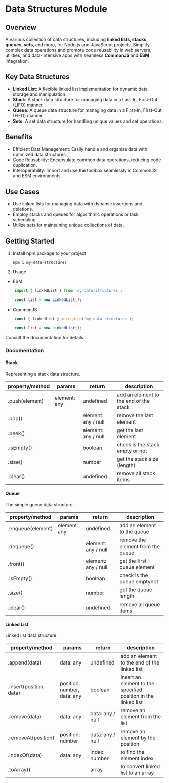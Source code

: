 # Data Structures Module

## Overview

A various collection of data structures, including **linked lists, stacks, queues, sets**, and more, for Node.js and JavaScript projects. Simplify complex data operations and promote code reusability in web servers, utilities, and data-intensive apps with seamless **CommonJS** and **ESM** integration.

## Key Data Structures

- **Linked List**: A flexible linked list implementation for dynamic data storage and manipulation.
- **Stack**: A stack data structure for managing data in a Last-In, First-Out (LIFO) manner.
- **Queue**: A queue data structure for managing data in a First-In, First-Out (FIFO) manner.
- **Sets**: A set data structure for handling unique values and set operations.

## Benefits

- Efficient Data Management: Easily handle and organize data with optimized data structures.
- Code Reusability: Encapsulate common data operations, reducing code duplication.
- Interoperability: Import and use the toolbox seamlessly in CommonJS and ESM environments.

## Use Cases

- Use linked lists for managing data with dynamic insertions and deletions.
- Employ stacks and queues for algorithmic operations or task scheduling.
- Utilize sets for maintaining unique collections of data.

## Getting Started

1. Install npm package to your project

    `npm i my-data-structures`

2. Usage

- ESM

```javascript
    import { linkedList } from 'my-data-structures';

    const list = new LinkedList();
```

- CommonJS

```javascript
    const { linkedList } = require('my-data-structures');

    const list = new LinkedList();
```

 Consult the documentation for details.

### Documentation

#### Stack

Representing a stack data structure.

| property/method         | params                        | return              | description |
| --------                | --------                      | --------            | -------- |
| .push(element)          | element: any                  | undefined           | add an element to the end of the stack   |
| .pop()                  |                               | element: any / null | remove the last element   |
| .peek()                 |                               | element: any / null | get the last element   |
| .isEmpty()              |                               | boolean             | check is the stack empty or not   |
| .size()                 |                               | number              | get the stack size (length)   |
| .clear()                |                               | undefined           | remove all stack items   |

#### Queue

The simple queue data structure.

| property/method         | params                        | return              | description |
| --------                | --------                      | --------            | -------- |
| .enqueue(element)       | element: any                  | undefined           | add an element to the queue   |
| .dequeue()              |                               | element: any / null | remove the element from the queue   |
| .front()                |                               | element: any / null | get the first queue element   |
| .isEmpty()              |                               | boolean             | check is the queue emptynot   |
| .size()                 |                               | number              | get the queue length   |
| .clear()                |                               | undefined           | remove all queue items   |

#### Linked List

Linked list data structure.

| property/method         | params                        | return           | description |
| --------                | --------                      | --------         | -------- |
| .append(data)           | data: any                     | undefined        | add an element to the end of the linked list   |
| .insert(position, data) | position: number, data: any   | boolean          | insert an element to the specified position in the linked list   |
| .remove(data)           | data: any                     | data: any / null | remove an element from the list   |
| .removeAt(position)     | position: number              | data: any / null | remove an element by the position   |
| .indexOf(data)          | data: any                     | index: number    | to find the element index   |
| .toArray()              |                               | array            | to convert linked list to an array   |
